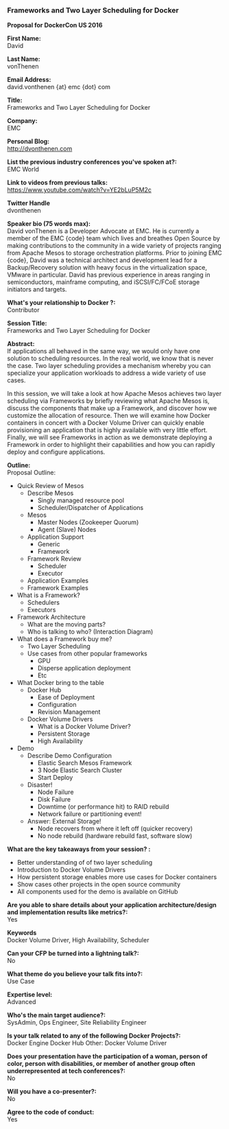 ﻿### Frameworks and Two Layer Scheduling for Docker

**Proposal for DockerCon US 2016**

**First Name:**  
David

**Last Name:**  
vonThenen

**Email Address:**  
david.vonthenen {at} emc {dot} com

**Title:**  
Frameworks and Two Layer Scheduling for Docker

**Company:**  
EMC

**Personal Blog:**  
http://dvonthenen.com

**List the previous industry conferences you've spoken at?:**  
EMC World

**Link to videos from previous talks:**  
https://www.youtube.com/watch?v=YE2bLuP5M2c

**Twitter Handle**  
dvonthenen

**Speaker bio (75 words max):**  
David vonThenen is a Developer Advocate at EMC. He is currently a member of the EMC {code} team which lives and breathes Open Source by making contributions to the community in a wide variety of projects ranging from Apache Mesos to storage orchestration platforms. Prior to joining EMC {code}, David was a technical architect and development lead for a Backup/Recovery solution with heavy focus in the virtualization space, VMware in particular. David has previous experience in areas ranging in semiconductors, mainframe computing, and iSCSI/FC/FCoE storage initiators and targets.

**What's your relationship to Docker ?:**  
Contributor

**Session Title:**  
Frameworks and Two Layer Scheduling for Docker

**Abstract:**  
If applications all behaved in the same way, we would only have one solution to scheduling resources. In the real world, we know that is never the case. Two layer scheduling provides a mechanism whereby you can specialize your application workloads to address a wide variety of use cases.

In this session, we will take a look at how Apache Mesos achieves two layer scheduling via Frameworks by briefly reviewing what Apache Mesos is, discuss the components that make up a Framework, and discover how we customize the allocation of resource. Then we will examine how Docker containers in concert with a Docker Volume Driver can quickly enable provisioning an application that is highly available with very little effort. Finally, we will see Frameworks in action as we demonstrate deploying a Framework in order to highlight their capabilities and how you can rapidly deploy and configure applications.

**Outline:**  
Proposal Outline:
- Quick Review of Mesos
  - Describe Mesos
    - Singly managed resource pool
    - Scheduler/Dispatcher of Applications
  - Mesos
    - Master Nodes (Zookeeper Quorum)
    - Agent (Slave) Nodes
  - Application Support
    - Generic
    - Framework
  - Framework Review
    - Scheduler
    - Executor
  - Application Examples
  - Framework Examples
- What is a Framework?
  - Schedulers
  - Executors
- Framework Architecture
  - What are the moving parts?
  - Who is talking to who? (Interaction Diagram)
- What does a Framework buy me?
  - Two Layer Scheduling
  - Use cases from other popular frameworks
    - GPU
    - Disperse application deployment
    - Etc
- What Docker bring to the table
  - Docker Hub
    - Ease of Deployment
    - Configuration
    - Revision Management
  - Docker Volume Drivers
    - What is a Docker Volume Driver?
    - Persistent Storage
    - High Availability
- Demo
  - Describe Demo Configuration
    - Elastic Search Mesos Framework
    - 3 Node Elastic Search Cluster
    - Start Deploy
  - Disaster!
    - Node Failure
    - Disk Failure
    - Downtime (or performance hit) to RAID rebuild
    - Network failure or partitioning event!
  - Answer: External Storage!
    - Node recovers from where it left off (quicker recovery)
    - No node rebuild (hardware rebuild fast, software slow)

**What are the key takeaways from your session? :**  
- Better understanding of of two layer scheduling
- Introduction to Docker Volume Drivers
- How persistent storage enables more use cases for Docker containers
- Show cases other projects in the open source community
- All components used for the demo is available on GitHub

**Are you able to share details about your application architecture/design and implementation results like metrics?:**  
Yes

**Keywords**  
Docker Volume Driver, High Availability, Scheduler

**Can your CFP be turned into a lightning talk?:**  
No

**What theme do you believe your talk fits into?:**  
Use Case

**Expertise level:**  
Advanced

**Who's the main target audience?:**  
SysAdmin, Ops Engineer, Site Reliability Engineer

**Is your talk related to any of the following Docker Projects?:**  
Docker Engine
Docker Hub
Other: Docker Volume Driver

**Does your presentation have the participation of a woman, person of color, person with disabilities, or member of another group often underrepresented at tech conferences?:**  
No

**Will you have a co-presenter?:**  
No

**Agree to the code of conduct:**  
Yes
